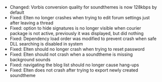 - Changed: Vorbis conversion quality for soundthemes is now 128kbps by default
- Fixed: Elten no longer crashes when trying to edit forum settings just after leaving a thread
- Fixed: option to hide signatures is no longer visible when courier package is not active, previously it was displayed, but did nothing
- Fixed: Dependency load order was modified to prevent crash when safe DLL searching is disabled in system
- Fixed: Elten should no longer crash when trying to reset password
- Fixed: Elten should not crash when a soundtheme is missing background sounds
- Fixed: navigating the blog list should no longer cause hang-ups
- Fixed: Elten does not crash after trying to export newly created soundtheme